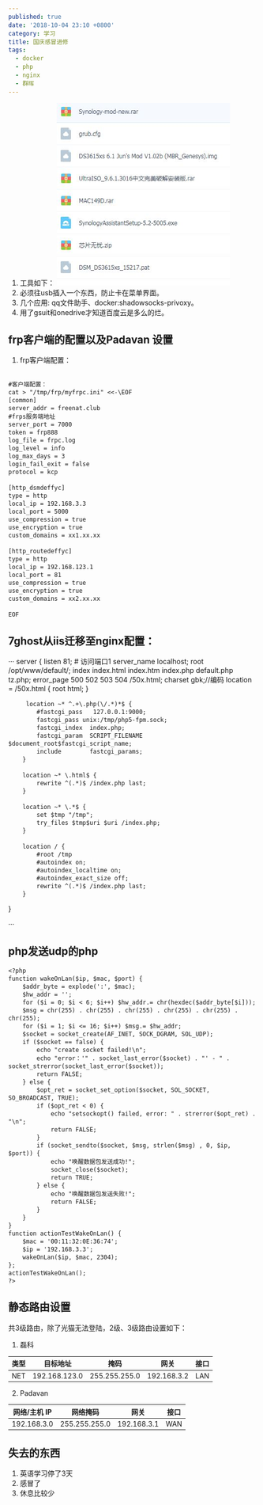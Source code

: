 ```yaml
---
published: true
date: '2018-10-04 23:10 +0800'
category: 学习
title: 国庆感冒进修
tags:
  - docker
  - php
  - nginx
  - 群晖
---
```

1. 工具如下：
![捕获.JPG](/source/images/2018/捕获.JPG)
2. 必须往usb插入一个东西，防止卡在菜单界面。
3. 几个应用: qq文件助手、docker:shadowsocks-privoxy。
4. 用了gsuit和onedrive才知道百度云是多么的烂。

## frp客户端的配置以及Padavan 设置
1. frp客户端配置：
```

#客户端配置：
cat > "/tmp/frp/myfrpc.ini" <<-\EOF
[common]
server_addr = freenat.club
#frps服务端地址
server_port = 7000
token = frp888
log_file = frpc.log
log_level = info
log_max_days = 3
login_fail_exit = false
protocol = kcp

[http_dsmdeffyc]
type = http
local_ip = 192.168.3.3
local_port = 5000
use_compression = true
use_encryption = true
custom_domains = xx1.xx.xx

[http_routedeffyc]
type = http
local_ip = 192.168.123.1
local_port = 81
use_compression = true
use_encryption = true
custom_domains = xx2.xx.xx

EOF

```

## 7ghost从iis迁移至nginx配置：

···
server {
        listen       81;  # 访问端口1
        server_name  localhost;
        root  /opt/www/default/;
        index  index.html index.htm index.php default.php tz.php;
        error_page   500 502 503 504  /50x.html;
		charset gbk;//编码
        location = /50x.html {
        root html;
        }
		
		 location ~* ^.+\.php(\/.*)*$ {
			#fastcgi_pass   127.0.0.1:9000;
			fastcgi_pass unix:/tmp/php5-fpm.sock;
			fastcgi_index  index.php;
			fastcgi_param  SCRIPT_FILENAME  $document_root$fastcgi_script_name;
			include        fastcgi_params;
		}
		
		location ~* \.html$ {
			rewrite ^(.*)$ /index.php last;
		}
		
		location ~* \.*$ {
			set $tmp "/tmp";
			try_files $tmp$uri $uri /index.php;
		}
		
		location / {
			#root /tmp
			#autoindex on;
            #autoindex_localtime on;
            #autoindex_exact_size off;
			rewrite ^(.*)$ /index.php last;
		}
 
}

···

## php发送udp的php

```
<?php
function wakeOnLan($ip, $mac, $port) {
    $addr_byte = explode(':', $mac);
    $hw_addr = '';
    for ($i = 0; $i < 6; $i++) $hw_addr.= chr(hexdec($addr_byte[$i]));
    $msg = chr(255) . chr(255) . chr(255) . chr(255) . chr(255) . chr(255);
    for ($i = 1; $i <= 16; $i++) $msg.= $hw_addr;
    $socket = socket_create(AF_INET, SOCK_DGRAM, SOL_UDP);
    if ($socket == false) {
        echo "create socket failed!\n";
        echo "error：'" . socket_last_error($socket) . "' - " . socket_strerror(socket_last_error($socket));
        return FALSE;
    } else {
        $opt_ret = socket_set_option($socket, SOL_SOCKET, SO_BROADCAST, TRUE);
        if ($opt_ret < 0) {
            echo "setsockopt() failed, error: " . strerror($opt_ret) . "\n";
            return FALSE;
        }
        if (socket_sendto($socket, $msg, strlen($msg) , 0, $ip, $port)) {
            echo "唤醒数据包发送成功!";
            socket_close($socket);
            return TRUE;
        } else {
            echo "唤醒数据包发送失败!";
            return FALSE;
        }
    }
}
function actionTestWakeOnLan() {
    $mac = '00:11:32:0E:36:74';
    $ip = '192.168.3.3';
    wakeOnLan($ip, $mac, 2304);
};
actionTestWakeOnLan();
?>

```
## 静态路由设置
共3级路由，除了光猫无法登陆，2级、3级路由设置如下：

1. 磊科

| 类型  | 目标地址          | 掩码            | 网关          | 接口  |
|-----|---------------|---------------|-------------|-----|
| NET | 192.168.123.0 | 255.255.255.0 | 192.168.3.2 | LAN |

2. Padavan 

| 网络/主机 IP     | 网络掩码           | 网关           | 接口   |
|--------------|----------------|--------------|------|
|  192.168.3.0 |  255.255.255.0 |  192.168.3.1 |  WAN |

## 失去的东西
1. 英语学习停了3天
2. 感冒了
3. 休息比较少
